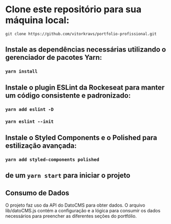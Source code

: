 # Clone este repositório para sua máquina local:

`git clone https://github.com/vitorkravs/portfolio-profissional.git`

## Instale as dependências necessárias utilizando o gerenciador de pacotes Yarn:

### `yarn install`

## Instale o plugin ESLint da Rockeseat para manter um código consistente e padronizado:

### `yarn add eslint -D`
### `yarn eslint --init`

## Instale o Styled Components e o Polished para estilização avançada:

### `yarn add styled-components polished`

## de um `yarn start` para iniciar o projeto

## Consumo de Dados

O projeto faz uso da API do DatoCMS para obter dados. O arquivo lib/datoCMS.js contém a configuração e a lógica para consumir os dados necessários para preencher as diferentes seções do portfólio.
